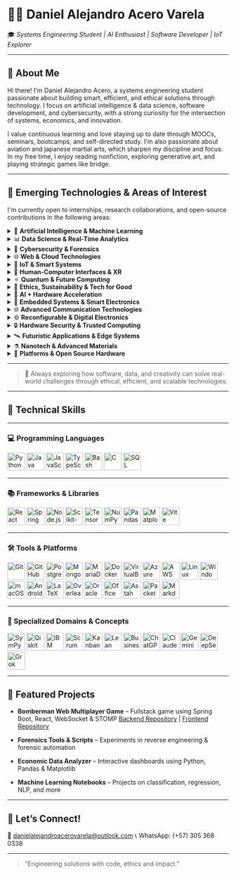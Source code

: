 # 👨‍💻 Daniel Alejandro Acero Varela

🎓 *Systems Engineering Student | AI Enthusiast | Software Developer | IoT Explorer*

---

## 🚀 About Me

Hi there! I'm Daniel Alejandro Acero, a systems engineering student passionate about building smart, efficient, and ethical solutions through technology. I focus on artificial intelligence & data science, software development, and cybersecurity, with a strong curiosity for the intersection of systems, economics, and innovation.

I value continuous learning and love staying up to date through MOOCs, seminars, bootcamps, and self-directed study. I'm also passionate about aviation and japanese martial arts, which sharpen my discipline and focus. In my free time, I enjoy reading nonfiction, exploring generative art, and playing strategic games like bridge.

---

## 🔭 Emerging Technologies & Areas of Interest

I'm currently open to internships, research collaborations, and open-source contributions in the following areas:

<details>
<summary>🤖 <strong>Artificial Intelligence & Machine Learning</strong></summary>

* Machine Learning, Deep Learning, Reinforcement Learning
* Natural Language Processing (NLP), Computer Vision, Generative AI
* Explainable AI (XAI), TinyML, Federated Learning

</details>

<details>
<summary>📊 <strong>Data Science & Real-Time Analytics</strong></summary>

* Data Analytics, Big Data, Stream Processing
* Geospatial Data, Time Series, Dashboards & Storytelling

</details>

<details>
<summary>🔐 <strong>Cybersecurity & Forensics</strong></summary>

* Ethical Hacking, Digital Forensics, Threat Intelligence
* Secure Multi-party Computation (SMPC), Post-Quantum Crypto
* Privacy Engineering, Zero Trust Architectures

</details>

<details>
<summary>🌐 <strong>Web & Cloud Technologies</strong></summary>

* Fullstack Development (React, Spring Boot, Node.js)
* WebAssembly, JAMstack, Serverless, Web3
* GraphQL, STOMP/WebSocket, API-first & Edge Architectures

</details>

<details>
<summary>🚁 <strong>IoT & Smart Systems</strong></summary>

* Internet of Things (IoT), Embedded Devices, LPWAN
* Smart Cities, Digital Twins, Wearables

</details>

<details>
<summary>🧠 <strong>Human-Computer Interfaces & XR</strong></summary>

* Augmented & Virtual Reality (AR/VR), Spatial Computing
* Brain-Computer Interfaces (BCI), Gesture/Eye Tracking
* Natural User Interfaces (NUI), Mixed Reality Experiences

</details>

<details>
<summary>⚛️ <strong>Quantum & Future Computing</strong></summary>

* Quantum Algorithms & Simulators
* Quantum-safe Cryptography, Qiskit, Cirq
* FinTech, DeFi, Algorithmic Trading, CBDCs

</details>

<details>
<summary>🌱 <strong>Ethics, Sustainability & Tech for Good</strong></summary>

* Responsible AI, Green Cloud Computing
* Fairness & Bias Mitigation, Inclusive Design
* Open Knowledge & Tech for Social Impact

</details>

<details>
<summary>🧠 <strong>AI + Hardware Acceleration</strong></summary>

- AIoT (Artificial Intelligence of Things)
- Neuromorphic Computing
- Edge AI Chips (Google Edge TPU, NVIDIA Jetson, Intel Movidius)
- Processing-in-Memory (PIM)
- Spiking Neural Networks in hardware
- Custom ASICs for neural networks
- TPUs and FPGA acceleration for ML

</details>

<details>
<summary>🔌 <strong>Embedded Systems & Smart Electronics</strong></summary>

- RISC-V architecture (open hardware)
- SoCs with AI/ML capabilities
- Ultra low-power microcontrollers
- Smart wearables and e-textiles
- Bioelectronics (biosensors, brain interfaces)
- Power electronics for IoT
- MicroPython / CircuitPython on MCUs

</details>

<details>
<summary>🌐 <strong>Advanced Communication Technologies</strong></summary>

- 5G and 6G communication stacks
- LPWAN protocols (LoRa, Sigfox, NB-IoT)
- Visible Light Communication (Li-Fi)
- Ultra-Wideband (UWB)
- Quantum Key Distribution (QKD)
- Software Defined Networking (SDN) for IoT
- Mesh and self-healing networks

</details>

<details>
<summary>⚙️ <strong>Reconfigurable & Digital Electronics</strong></summary>

- Advanced FPGAs and CPLDs
- Dynamic hardware reconfiguration
- Cyber-Physical Systems (CPS)
- High-Level Synthesis (HLS)
- SystemC & Vivado co-simulation
- RTL co-design with software interfaces

</details>

<details>
<summary>🔒 <strong>Hardware Security & Trusted Computing</strong></summary>

- Root of Trust (RoT), Secure Boot
- Trusted Platform Modules (TPM)
- Secure Enclaves (Intel SGX, ARM TrustZone)
- Physical Unclonable Functions (PUFs)
- Side-channel Attack Mitigations
- Hardware Security Modules (HSM)

</details>

<details>
<summary>🛰️ <strong>Futuristic Applications & Edge Systems</strong></summary>

- Integrated Quantum + Control Electronics
- Edge computing nodes for real-time analytics
- MEMS/NEMS sensors in biomedical & robotics
- Implantables & neurointerfaces
- Piezoelectric self-powered devices

</details>

<details>
<summary>⚗️ <strong>Nanotech & Advanced Materials</strong></summary>

- Organic electronics and flexible circuits
- Graphene-based semiconductors
- Spintronics & topological materials
- Memristors for memory & logic
- Emerging 2D materials for computation

</details>

<details>
<summary>🧩 <strong>Platforms & Open Source Hardware</strong></summary>

- Raspberry Pi 5, NVIDIA Jetson Orin, Arduino Portenta
- ESP32-S3 with AI accelerator
- Zynq UltraScale+ MPSoC with PYNQ
- HDL Coder, MATLAB Simulink for FPGAs
- FreeRTOS, Zephyr, RIOT OS
- Yocto Project (custom embedded Linux)

</details>

---

> 🧹 Always exploring how software, data, and creativity can solve real-world challenges through ethical, efficient, and scalable technologies.

---
## 🧐 Technical Skills

---

### 💻 Programming Languages
<p align="left">
  <img src="https://cdn.jsdelivr.net/gh/devicons/devicon/icons/python/python-original.svg" title="Python" height="40"/>
  <img src="https://cdn.jsdelivr.net/gh/devicons/devicon/icons/java/java-original.svg" title="Java" height="40"/>
  <img src="https://cdn.jsdelivr.net/gh/devicons/devicon/icons/javascript/javascript-original.svg" title="JavaScript" height="40"/>
  <img src="https://cdn.jsdelivr.net/gh/devicons/devicon/icons/typescript/typescript-original.svg" title="TypeScript" height="40"/>
  <img src="https://cdn.jsdelivr.net/gh/devicons/devicon/icons/bash/bash-original.svg" title="Bash" height="40"/>
  <img src="https://cdn.jsdelivr.net/gh/devicons/devicon/icons/c/c-original.svg" title="C" height="40"/>
  <img src="https://cdn.jsdelivr.net/gh/devicons/devicon/icons/mysql/mysql-original.svg" title="SQL" height="40"/>
</p>

---

### 📚 Frameworks & Libraries
<p align="left">
  <img src="https://cdn.jsdelivr.net/gh/devicons/devicon/icons/react/react-original.svg" title="React" height="40"/>
  <img src="https://cdn.jsdelivr.net/gh/devicons/devicon/icons/spring/spring-original.svg" title="Spring Boot" height="40"/>
  <img src="https://cdn.jsdelivr.net/gh/devicons/devicon/icons/nodejs/nodejs-original.svg" title="Node.js" height="40"/>
  <img src="https://upload.wikimedia.org/wikipedia/commons/0/05/Scikit_learn_logo_small.svg" title="Scikit-learn" height="40"/>
  <img src="https://www.tensorflow.org/images/tf_logo_social.png" title="TensorFlow" height="40"/>
  <img src="https://cdn.jsdelivr.net/gh/devicons/devicon/icons/numpy/numpy-original.svg" title="NumPy" height="40"/>
  <img src="https://cdn.jsdelivr.net/gh/devicons/devicon/icons/pandas/pandas-original.svg" title="Pandas" height="40"/>
  <img src="https://cdn.jsdelivr.net/gh/devicons/devicon/icons/matplotlib/matplotlib-original.svg" title="Matplotlib" height="40"/>
  <img src="https://vitejs.dev/logo.svg" title="Vite" height="40"/>
</p>

---

### 🛠️ Tools & Platforms
<p align="left">
  <img src="https://cdn.jsdelivr.net/gh/devicons/devicon/icons/git/git-original.svg" title="Git" height="40"/>
  <img src="https://cdn.jsdelivr.net/gh/devicons/devicon/icons/github/github-original.svg" title="GitHub" height="40"/>
  <img src="https://cdn.jsdelivr.net/gh/devicons/devicon/icons/postgresql/postgresql-original.svg" title="PostgreSQL" height="40"/>
  <img src="https://cdn.jsdelivr.net/gh/devicons/devicon/icons/mongodb/mongodb-original.svg" title="MongoDB" height="40"/>
  <img src="https://cdn.jsdelivr.net/gh/devicons/devicon/icons/mysql/mysql-original.svg" title="MariaDB" height="40"/>
  <img src="https://cdn.jsdelivr.net/gh/devicons/devicon/icons/docker/docker-original.svg" title="Docker" height="40"/>
  <img src="https://upload.wikimedia.org/wikipedia/commons/7/7e/VirtualBox_logo.png" title="VirtualBox" height="40"/>
  <img src="https://cdn.jsdelivr.net/gh/devicons/devicon/icons/azure/azure-original.svg" title="Azure" height="40"/>
  <img src="https://cdn.jsdelivr.net/gh/devicons/devicon/icons/amazonwebservices/amazonwebservices-original.svg" title="AWS" height="40"/>
  <img src="https://cdn.jsdelivr.net/gh/devicons/devicon/icons/linux/linux-original.svg" title="Linux" height="40"/>
  <img src="https://cdn.jsdelivr.net/gh/devicons/devicon/icons/windows8/windows8-original.svg" title="Windows" height="40"/>
  <img src="https://cdn.jsdelivr.net/gh/devicons/devicon/icons/apple/apple-original.svg" title="macOS" height="40"/>
  <img src="https://upload.wikimedia.org/wikipedia/commons/d/db/Android_robot_2014.svg" title="Android" height="40"/>
  <img src="https://upload.wikimedia.org/wikipedia/commons/9/92/LaTeX_logo.svg" title="LaTeX" height="40"/>
  <img src="https://upload.wikimedia.org/wikipedia/commons/3/3f/Overleaf-logo.svg" title="Overleaf" height="40"/>
  <img src="https://upload.wikimedia.org/wikipedia/commons/d/d5/Oracle_logo.svg" title="Oracle SQL Developer" height="40"/>
  <img src="https://upload.wikimedia.org/wikipedia/commons/f/f3/Microsoft_Office_logo_%282019%E2%80%93present%29.svg" title="Office 365" height="40"/>
  <img src="https://astah.net/wp-content/uploads/2020/03/astah-logo.png" title="Astah UML" height="40"/>
  <img src="https://upload.wikimedia.org/wikipedia/commons/3/3c/Cisco_logo_blue_2016.svg" title="PacketTracer" height="40"/>
  <img src="https://upload.wikimedia.org/wikipedia/commons/4/48/Markdown-mark.svg" title="Markdown" height="40"/>
</p>

---

### 🧪 Specialized Domains & Concepts
<p align="left">
  <img src="https://upload.wikimedia.org/wikipedia/commons/e/e4/Sympy_logo.svg" title="SymPy" height="40"/>
  <img src="https://upload.wikimedia.org/wikipedia/commons/0/01/Qiskit_logo.svg" title="Qiskit" height="40"/>
  <img src="https://upload.wikimedia.org/wikipedia/commons/f/f9/IBM_Q_Logo_2021.svg" title="IBM Quantum Experience" height="40"/>
  <img src="https://upload.wikimedia.org/wikipedia/commons/5/50/Scrum_Logo.svg" title="Scrum Master" height="40"/>
  <img src="https://upload.wikimedia.org/wikipedia/commons/8/8e/Kanban_board_example.svg" title="Kanban" height="40"/>
  <img src="https://upload.wikimedia.org/wikipedia/commons/f/f0/Lean_logo.svg" title="Lean" height="40"/>
  <img src="https://upload.wikimedia.org/wikipedia/commons/0/0e/Business_Model_Canvas_logo_2019.svg" title="Business Model Canvas" height="40"/>
  <img src="https://upload.wikimedia.org/wikipedia/commons/0/04/ChatGPT_logo.svg" title="ChatGPT" height="40"/>
  <img src="https://avatars.githubusercontent.com/u/133403540?s=200&v=4" title="Claude AI" height="40"/>
  <img src="https://upload.wikimedia.org/wikipedia/commons/e/e3/Google_Gemini_logo.svg" title="Gemini AI" height="40"/>
  <img src="https://upload.wikimedia.org/wikipedia/commons/1/18/DeepSeek_logo.svg" title="DeepSeek" height="40"/>
  <img src="https://upload.wikimedia.org/wikipedia/commons/6/63/Grok_logo_xai.svg" title="Grok (xAI)" height="40"/>
</p>

---

## 📂 Featured Projects

* **Bomberman Web Multiplayer Game** – Fullstack game using Spring Boot, React, WebSocket & STOMP
  [Backend Repository](https://github.com/Santiago-Cordoba/BombermanARSW-Back) | [Frontend Repository](https://github.com/Santiago-Cordoba/BombermanARSW-Front/tree/develop)

* **Forensics Tools & Scripts** – Experiments in reverse engineering & forensic automation

* **Economic Data Analyzer** – Interactive dashboards using Python, Pandas & Matplotlib

* **Machine Learning Notebooks** – Projects on classification, regression, NLP, and more

---

## 🤝 Let’s Connect!

📧 [danielalejandroacerovarela@outlook.com](mailto:danielalejandroacerovarela@outlook.com)
📞 WhatsApp: (+57) 305 368 0338

---

> “Engineering solutions with code, ethics and impact.”
